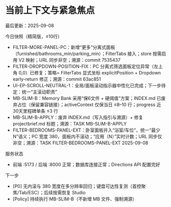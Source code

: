 # 当前上下文与紧急焦点
最后更新：2025-09-08

今日快照（精简版，≤10行）
- FILTER-MORE-PANEL-PC：新增“更多”分离式面板（furnished/bathrooms_min/parking_min）；FilterTabs 接入；store 按需启用 V2 映射；URL 同步非空；溯源：commit 7535437
- FILTER-DROPDOWN-POSITION-FIX：PC 分离式筛选面板定位异常（左上角 0,0）已修复；策略= FilterTabs 显式坐标 explicitPosition + Dropdown early-return 修正；溯源：commit 63ac851
- UI-EP-SCROLL-NEUTRAL-1：全局/面板滚动指示器中性化已完成；下一步待定：统一“主滚动职责”
- MB-SLIM-B：Memory Bank 采用“保6文件 + 硬阈值”方案；INDEX.md 已废弃占位（保留兼容链接）；activeContext 仅保当日 ≤8–10 行；progress 近30天里程碑单条 ≤3 行
- MB-SLIM-B-APPLY：废弃 INDEX.md（写入指引与溯源）+ 修复 projectbrief.md 标题；溯源：TASK MB-SLIM-B-APPLY
- FILTER-BEDROOMS-PANEL-EXT：卧室面板并入“浴室/车位”，统一“最少 N”语义；PC 宽度 380，面板内不滚动；“应用（N）”实时计数；URL 同步仅非空；溯源：TASK FILTER-BEDROOMS-PANEL-EXT 2025-09-08

服务状态
- 前端 :5173 / 后端 :8000 正常；数据库连接正常；Directions API 配置完好

下一步
- [P0] 无内滚与 380 宽度在多分辨率回归；键盘可达性复测（首控聚焦/Tab/ESC）；后续按需恢复 Studio
- [Policy] 持续执行 MB-SLIM-B（不新增 MB 文件、强制溯源）
